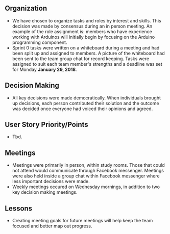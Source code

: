 ## Organization
- We have chosen to organize tasks and roles by interest and skills. This decision was made by consensus during an in person meeting.
An example of the role assignment is: members who have experience working with Arduinos will initially begin by focusing on the Arduino
programming component.
- Sprint 0 tasks were written on a whiteboard during a meeting and had been split up and assigned to members. A picture of the whiteboard
had been sent to the team group chat for record keeping. Tasks were assigned to suit each team member's strengths and a deadline was set
for Monday **January 29, 2018**. 

## Decision Making
- All key decisions were made democratically. When individuals brought up decisions, each person contributed their solution and the outcome
was decided once everyone had voiced their opinions and agreed.

## User Story Priority/Points
- Tbd.

## Meetings
- Meetings were primarily in person, within study rooms. Those that could not attend would communicate through Facebook messenger. Meetings were also held
inside a group chat within Facebook messenger where less important decisions were made.
- Weekly meetings occured on Wednesday mornings, in addition to two key decision making meetings.

## Lessons
- Creating meeting goals for future meetings will help keep the team focused and better map out progress.
